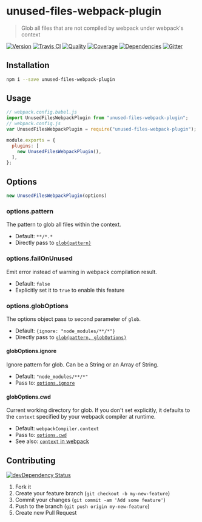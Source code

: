 # unused-files-webpack-plugin
> Glob all files that are not compiled by webpack under webpack's context

[![Version][npm-image]][npm-url] [![Travis CI][travis-image]][travis-url] [![Quality][codeclimate-image]][codeclimate-url] [![Coverage][codeclimate-coverage-image]][codeclimate-coverage-url] [![Dependencies][gemnasium-image]][gemnasium-url] [![Gitter][gitter-image]][gitter-url]


## Installation

```sh
npm i --save unused-files-webpack-plugin
```

## Usage

```js
// webpack.config.babel.js
import UnusedFilesWebpackPlugin from "unused-files-webpack-plugin";
// webpack.config.js
var UnusedFilesWebpackPlugin = require("unused-files-webpack-plugin");

module.exports = {
  plugins: [
    new UnusedFilesWebpackPlugin(),
  ],
};
```


## Options

```js
new UnusedFilesWebpackPlugin(options)
```

### options.pattern

The pattern to glob all files within the context.

* Default: `**/*.*`
* Directly pass to [`glob(pattern)`](https://github.com/isaacs/node-glob#globpattern-options-cb)

### options.failOnUnused

Emit error instead of warning in webpack compilation result.

* Default: `false`
* Explicitly set it to `true` to enable this feature

### options.globOptions

The options object pass to second parameter of `glob`.

* Default: `{ignore: "node_modules/**/*"}`
* Directly pass to [`glob(pattern, globOptions)`](https://github.com/isaacs/node-glob#globpattern-options-cb)

#### globOptions.ignore

Ignore pattern for glob. Can be a String or an Array of String.

* Default: `"node_modules/**/*"`
* Pass to: [`options.ignore`](https://github.com/isaacs/node-glob#options)

#### globOptions.cwd

Current working directory for glob. If you don't set explicitly, it defaults to the `context` specified by your webpack compiler at runtime.

* Default: `webpackCompiler.context`
* Pass to: [`options.cwd`](https://github.com/isaacs/node-glob#options)
* See also: [`context` in webpack](http://webpack.github.io/docs/configuration.html#context)


## Contributing

[![devDependency Status][david-dm-image]][david-dm-url]

1. Fork it
2. Create your feature branch (`git checkout -b my-new-feature`)
3. Commit your changes (`git commit -am 'Add some feature'`)
4. Push to the branch (`git push origin my-new-feature`)
5. Create new Pull Request


[npm-image]: https://img.shields.io/npm/v/unused-files-webpack-plugin.svg?style=flat-square
[npm-url]: https://www.npmjs.org/package/unused-files-webpack-plugin

[travis-image]: https://img.shields.io/travis/tomchentw/unused-files-webpack-plugin.svg?style=flat-square
[travis-url]: https://travis-ci.org/tomchentw/unused-files-webpack-plugin
[codeclimate-image]: https://img.shields.io/codeclimate/github/tomchentw/unused-files-webpack-plugin.svg?style=flat-square
[codeclimate-url]: https://codeclimate.com/github/tomchentw/unused-files-webpack-plugin
[codeclimate-coverage-image]: https://img.shields.io/codeclimate/coverage/github/tomchentw/unused-files-webpack-plugin.svg?style=flat-square
[codeclimate-coverage-url]: https://codeclimate.com/github/tomchentw/unused-files-webpack-plugin
[gemnasium-image]: https://img.shields.io/gemnasium/tomchentw/unused-files-webpack-plugin.svg?style=flat-square
[gemnasium-url]: https://gemnasium.com/tomchentw/unused-files-webpack-plugin
[gitter-image]: https://badges.gitter.im/Join%20Chat.svg
[gitter-url]: https://gitter.im/tomchentw/unused-files-webpack-plugin?utm_source=badge&utm_medium=badge&utm_campaign=pr-badge&utm_content=badge
[david-dm-image]: https://img.shields.io/david/dev/tomchentw/unused-files-webpack-plugin.svg?style=flat-square
[david-dm-url]: https://david-dm.org/tomchentw/unused-files-webpack-plugin#info=devDependencies

